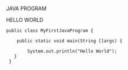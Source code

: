 JAVA PROGRAM

HELLO WORLD


    public class MyFirstJavaProgram {

        public static void main(String []args) {
   
            System.out.println("Hello World"); 
       }
     }
